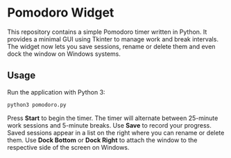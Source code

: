 # Pomodoro Widget

This repository contains a simple Pomodoro timer written in Python. It provides a minimal GUI using Tkinter to manage work and break intervals. The widget now lets you save sessions, rename or delete them and even dock the window on Windows systems.

## Usage

Run the application with Python 3:

```bash
python3 pomodoro.py
```

Press **Start** to begin the timer. The timer will alternate between 25-minute work sessions and 5-minute breaks.
Use **Save** to record your progress. Saved sessions appear in a list on the right where you can rename or delete them. Use **Dock Bottom** or **Dock Right** to attach the window to the respective side of the screen on Windows.
